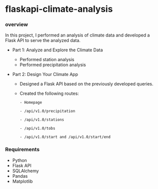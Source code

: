 # flaskapi-climate-analysis

### overview

In this project, I performed an analysis of climate data and developed a Flask API to serve the analyzed data.

* Part 1: Analyze and Explore the Climate Data

  - Performed station analysis
  - Performed precipitation analysis


* Part 2: Design Your Climate App

   - Designed a Flask API based on the previously developed queries.

   -  Created the following routes:

          - Homepage
          
          - /api/v1.0/precipitation
          
          - /api/v1.0/stations
          
          - /api/v1.0/tobs
          
          - /api/v1.0/start and /api/v1.0/start/end

### Requirements

* Python
* Flask API
* SQLAlchemy 
* Pandas 
* Matplotlib 






